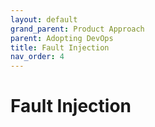 ```yaml
---
layout: default
grand_parent: Product Approach
parent: Adopting DevOps
title: Fault Injection
nav_order: 4
--- 
```


# Fault Injection